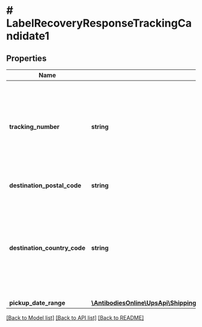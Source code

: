 # # LabelRecoveryResponseTrackingCandidate1

## Properties

Name | Type | Description | Notes
------------ | ------------- | ------------- | -------------
**tracking_number** | **string** | Packaging Tracking Number  Only supported for the web small package shipment so only supported 18 digit |
**destination_postal_code** | **string** | Destination postal code candidate | [optional]
**destination_country_code** | **string** | Destination country or territory code candidate, like US &#x3D; USA, CA &#x3D; Canada  Must be valid ups country or territory code | [optional]
**pickup_date_range** | [**\AntibodiesOnline\UpsApi\Shipping\Model\TrackingCandidatePickupDateRange**](TrackingCandidatePickupDateRange.md) |  | [optional]

[[Back to Model list]](../../README.md#models) [[Back to API list]](../../README.md#endpoints) [[Back to README]](../../README.md)
